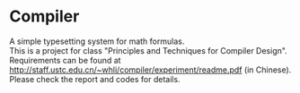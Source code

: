 # Compiler
A simple typesetting system for math formulas.  
This is a project for class "Principles and Techniques for Compiler Design". Requirements can be found at http://staff.ustc.edu.cn/~whli/compiler/experiment/readme.pdf (in Chinese).  
Please check the report and codes for details.
